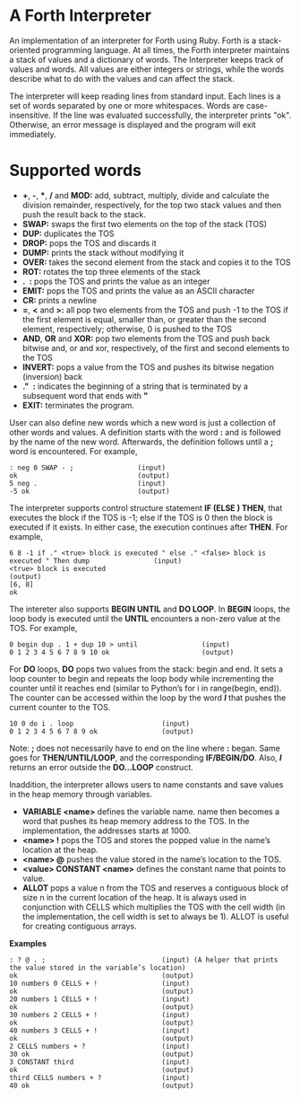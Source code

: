 # A Forth Interpreter
An implementation of an interpreter for Forth using Ruby. Forth is a stack-oriented programming language. At all times, the Forth interpreter maintains a stack of values and a dictionary of words. The Interpreter keeps track of values and words. All values are either integers or strings, while the words describe what to do with the values and can affect the stack.


The interpreter will keep reading lines from standard input. Each lines is a set of words separated by one or more whitespaces. Words are case-insensitive. If the line was evaluated successfully, the interpreter prints "ok". Otherwise, an error message is displayed and the program will exit immediately. 

# Supported words

- **+**, **-**, **\***, **/** and **MOD\:** add, subtract, multiply, divide and calculate the division remainder, respectively, for the top two stack values and then push the result back to the stack.
- **SWAP\:** swaps the first two elements on the top of the stack (TOS)
- **DUP\:** duplicates the TOS
- **DROP\:** pops the TOS and discards it
- **DUMP\:** prints the stack without modifying it
- **OVER\:** takes the second element from the stack and copies it to the TOS
- **ROT\:** rotates the top three elements of the stack
- **.&ensp;\:** pops the TOS and prints the value as an integer
- **EMIT\:** pops the TOS and prints the value as an ASCII character
- **CR\:** prints a newline
- **=**, **<** and **>\:** all pop two elements from the TOS and push -1 to the TOS if the first element is equal, smaller than, or greater than the second element, respectively; otherwise, 0 is pushed to the TOS
- **AND**, **OR** and **XOR\:** pop two elements from the TOS and push back bitwise and, or and xor, respectively, of the first and second elements to the TOS
- **INVERT\:** pops a value from the TOS and pushes its bitwise negation (inversion) back
- **."&ensp;\:** indicates the beginning of a string that is terminated by a subsequent word that ends with **"**
- **EXIT\:** terminates the program. 


User can also define new words which a new word is just a collection of other words and values. A definition starts with the word **:** and is followed by the name of the new word. Afterwards, the definition follows until a **;** word is encountered.  For example,
```
: neg 0 SWAP - ;                (input)
ok                              (output)
5 neg .                         (input)
-5 ok                           (output)
```

The interpreter supports control structure statement **IF <true> (ELSE <false>) THEN**, that executes the <true> block if the TOS is -1; else if the TOS is 0 then the <false> block is executed if it exists. In either case, the execution continues after **THEN**. For example,
```
6 8 -1 if ." <true> block is executed " else ." <false> block is executed " Then dump                (input)
<true> block is executed                                                                             (output)
[6, 8]
ok                                                                                                   
```
  
The intereter also supports **BEGIN <body> UNTIL** and **DO <body> LOOP**. In **BEGIN** loops, the loop body <body> is executed until the **UNTIL** encounters a non-zero value at the TOS. For example,
```
0 begin dup . 1 + dup 10 > until                (input)
0 1 2 3 4 5 6 7 8 9 10 ok                       (output)
```
  
For **DO** loops, **DO** pops two values from the stack: begin and end. It sets a loop counter to begin and repeats the loop body while incrementing the counter until it reaches end (similar to Python’s for i in range(begin, end)). The counter can be accessed within the loop by the word ***I*** that pushes the current counter to the TOS.
```
10 0 do i . loop                      (input)
0 1 2 3 4 5 6 7 8 9 ok                (output)
```

Note: **;** does not necessarily have to end on the line where **:** began. Same goes for **THEN/UNTIL/LOOP**, and the corresponding **IF/BEGIN/DO**. Also, ***I*** returns an error outside the **DO...LOOP** construct.
  
  
Inaddition, the interpreter allows users to name constants and save values in the heap memory through variables.
- **VARIABLE \<name\>** defines the variable name. name then becomes a word that pushes its heap memory address to the TOS. In the implementation, the addresses starts at 1000.
- **\<name\> !** pops the TOS and stores the popped value in the name’s location at the heap.
- **\<name\> @** pushes the value stored in the name’s location to the TOS.
- **\<value\> CONSTANT \<name\>** defines the constant name that points to value. 
- **ALLOT** pops a value n from the TOS and reserves a contiguous block of size n in the current location of the heap. It is always used in conjunction with CELLS which multiplies the TOS with the cell width (in the implementation, the cell width is set to always be 1). ALLOT is useful for creating contiguous arrays.

**Examples**

```
: ? @ . ;                             (input) (A helper that prints the value stored in the variable’s location)
ok                                    (output)
10 numbers 0 CELLS + !                (input)
ok                                    (output)      
20 numbers 1 CELLS + !                (input)
ok                                    (output)
30 numbers 2 CELLS + !                (input)
ok                                    (output)
40 numbers 3 CELLS + !                (input)
ok                                    (output)
2 CELLS numbers + ?                   (input)
30 ok                                 (output)
3 CONSTANT third                      (input)
ok                                    (output)
third CELLS numbers + ?               (input)
40 ok                                 (output)
```
